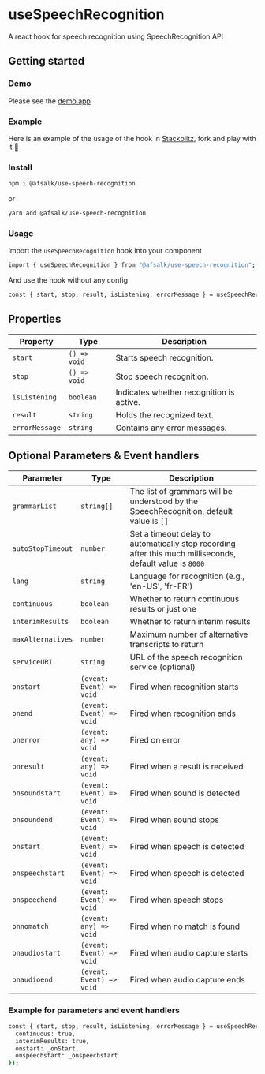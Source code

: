 # useSpeechRecognition
A react hook for speech recognition using SpeechRecognition API

## Getting started

### Demo
Please see the [demo app](https://speech-recognition-demo.vercel.app/)

### Example
Here is an example of the usage of the hook in [Stackblitz](https://stackblitz.com/~/github.com/makafsal/speechRecognitionDemo), fork and play with it 🚀

### Install
```sh
npm i @afsalk/use-speech-recognition
```
or 
```sh
yarn add @afsalk/use-speech-recognition
```

### Usage
Import the `useSpeechRecognition` hook into your component

```sh
import { useSpeechRecognition } from "@afsalk/use-speech-recognition";
```

And use the hook without any config

```sh
const { start, stop, result, isListening, errorMessage } = useSpeechRecognition();
```

## Properties

| **Property**    | **Type**     | **Description**                          |
| --------------- | ------------ | ---------------------------------------- |
| `start`         | `() => void` | Starts speech recognition.               |
| `stop`          | `() => void` | Stop speech recognition.                 |
| `isListening`   | `boolean`    | Indicates whether recognition is active. |
| `result`        | `string`     | Holds the recognized text.               |
| `errorMessage`  | `string`     | Contains any error messages.             |

## Optional Parameters & Event handlers

| **Parameter**     | **Type**                 | **Description**                                                                                           |
| ----------------- | ------------------------ | --------------------------------------------------------------------------------------------------------- |
| `grammarList`     | `string[]`               | The list of grammars will be understood by the SpeechRecognition, default value is `[]`                   |
| `autoStopTimeout` | `number`                 | Set a timeout delay to automatically stop recording after this much milliseconds, default value is `8000` |
| `lang`            | `string`                 | Language for recognition (e.g., 'en-US', 'fr-FR')                                                         |
| `continuous`      | `boolean`                | Whether to return continuous results or just one                                                          |
| `interimResults`  | `boolean`                | Whether to return interim results                                                                         |
| `maxAlternatives` | `number`                 | Maximum number of alternative transcripts to return                                                       |
| `serviceURI`      | `string`                 | URL of the speech recognition service (optional)                                                          |
| `onstart`         | `(event: Event) => void` | Fired when recognition starts                                                                             |
| `onend`           | `(event: Event) => void` | Fired when recognition ends                                                                               |
| `onerror`         | `(event: any) => void`   | Fired on error                                                                                            |
| `onresult`        | `(event: any) => void`   | Fired when a result is received                                                                           |
| `onsoundstart`    | `(event: Event) => void` | Fired when sound is detected                                                                              |
| `onsoundend`      | `(event: Event) => void` | Fired when sound stops                                                                                    |
| `onstart`         | `(event: Event) => void` | Fired when speech is detected                                                                             |
| `onspeechstart`   | `(event: Event) => void` | Fired when speech is detected                                                                             |
| `onspeechend`     | `(event: Event) => void` | Fired when speech stops                                                                                   |
| `onnomatch`       | `(event: any) => void`   | Fired when no match is found                                                                              |
| `onaudiostart`    | `(event: Event) => void` | Fired when audio capture starts                                                                           |
| `onaudioend`      | `(event: Event) => void` | Fired when audio capture ends                                                                             |

### Example for parameters and event handlers

```sh
const { start, stop, result, isListening, errorMessage } = useSpeechRecognition({
  continuous: true,
  interimResults: true,
  onstart: _onStart,
  onspeechstart: _onspeechstart
});
```
